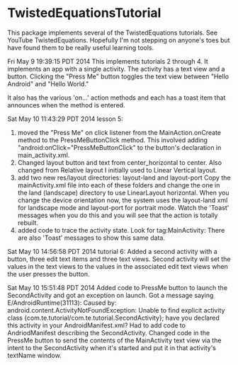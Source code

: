 TwistedEquationsTutorial
========================

This package implements several of the TwistedEquations tutorials.
See YouTube TwistedEquations.  Hopefully I'm not stepping on
anyone's toes but have found them to be really useful learning tools.

Fri May  9 19:39:15 PDT 2014
This implements tutorials 2 through 4.
It implements an app with a single activity.
The activity has a text view and a button.
Clicking the "Press Me" button toggles the 
text view between "Hello Android" and 
"Hello World."

It also has the various 'on...' action
methods and each has a toast item that 
announces when the method is entered.

Sat May 10 11:43:29 PDT 2014
lesson 5:
   1) moved the "Press Me" on click listener from the 
      MainAction.onCreate method to the PressMeButtonClick method.
      This involved adding "android:onClick="PressMeButtonClick"
      to the button's declaration in main_activity.xml.
   2) Changed layout button and text from center_horizontal to 
      center.  Also changed from Relative layout I initially used
      to Linear Vertical layout.
   3) add two new res/layout directories: layout-land and layout-port
      Copy the mainActivity.xml file into each of these folders and 
      change the one in the land (landscape) directory to use 
      LinearLayout horizontal.  When you change the device orientation
      now, the system uses the layout-land xml for landscape mode
      and layout-port for portrait mode.  Watch the 'Toast' messages
      when you do this and you will see that the action is totally 
      rebuilt.
   4) added code to trace the activity state.  Look for tag:MainActivity:
      There are also 'Toast' messages to show this same data.

Sat May 10 14:56:58 PDT 2014
tutorial 6:
    Added a second activity with a button, three edit text items and
    three text views.  Second activity will set the values in the
    text views to the values in the associated edit text views when
    the user presses the button.

Sat May 10 15:51:48 PDT 2014
    Added code to PressMe button to launch the SecondActivity and
    got an exception on launch.  Got a message saying
        E/AndroidRuntime(31113): Caused by:
        android.content.ActivityNotFoundException: Unable to find
        explicit activity class
        {com.te.tutorial/com.te.tutorial.SecondActivity};
        have you declared this activity in your AndroidManifest.xml?
    Had to add code to AndriodManifest describing the SecondActivity.
    Changed code in the PressMe button to send the contents of the
    MainActivity text view via the intent to the SecondActivity when
    it's started and put it in that activity's textName window.


